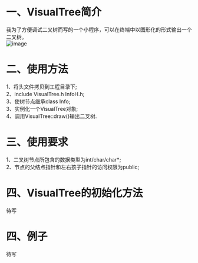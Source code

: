 一、VisualTree简介
==================

我为了方便调试二叉树而写的一个小程序，可以在终端中以图形化的形式输出一个二叉树。<br>
![image](https://github.com/sduzh/VisualTree/tree/other/pictures/tree.png "image")

二、使用方法
============
1、将头文件拷贝到工程目录下; <br>
2、include VisualTree.h InfoH.h; <br>
3、使树节点继承class Info; <br>
3、实例化一个VisualTree对象; <br>
4、调用VisualTree::draw()输出二叉树. <br>

三、使用要求
============
1、二叉树节点所包含的数据类型为int/char/char*; <br>
2、节点的父结点指针和左右孩子指针的访问权限为public; <br>

四、VisualTree的初始化方法
===========================
待写


四、例子
========
待写
